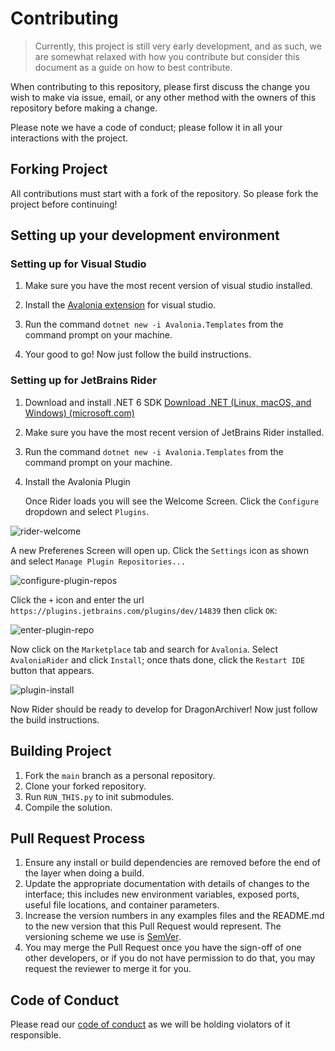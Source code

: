 # Contributing

> Currently, this project is still very early development, and as such, we are somewhat relaxed with how you contribute but consider this document as a guide on how to best contribute.

When contributing to this repository, please first discuss the change you wish to make via issue,
email, or any other method with the owners of this repository before making a change.

Please note we have a code of conduct; please follow it in all your interactions with the project.

## Forking Project

All contributions must start with a fork of the repository. So please fork the project before continuing!

## Setting up your development environment 
### Setting up for Visual Studio
1. Make sure you have the most recent version of visual studio installed.

2. Install the [Avalonia extension](https://marketplace.visualstudio.com/items?itemName=AvaloniaTeam.AvaloniaforVisualStudio) for visual studio.

3. Run the command `dotnet new -i Avalonia.Templates` from the command prompt on your machine.

4. Your good to go! Now just follow the build instructions.


### Setting up for JetBrains Rider

1. Download and install .NET 6 SDK [Download .NET (Linux, macOS, and Windows) (microsoft.com)](https://dotnet.microsoft.com/en-us/download/dotnet/6.0)

2. Make sure you have the most recent version of JetBrains Rider installed.

3. Run the command `dotnet new -i Avalonia.Templates` from the command prompt on your machine.

4. Install the Avalonia Plugin

   Once Rider loads you will see the Welcome Screen. Click the `Configure` dropdown and select `Plugins`.

![rider-welcome](https://avaloniaui.net/docs/advanced-tutorial/images/rider-welcome.png)

A new Preferenes Screen will open up. Click the `Settings` icon as shown and select `Manage Plugin Repositories...`

![configure-plugin-repos](https://avaloniaui.net/docs/advanced-tutorial/images/configure-plugin-repos.png)

Click the `+` icon and enter the url `https://plugins.jetbrains.com/plugins/dev/14839` then click `OK`:

![enter-plugin-repo](https://avaloniaui.net/docs/advanced-tutorial/images/enter-plugin-repo.png)

Now click on the `Marketplace` tab and search for `Avalonia`. Select `AvaloniaRider` and click `Install`; once thats done, click the `Restart IDE` button that appears.

![plugin-install](https://avaloniaui.net/docs/advanced-tutorial/images/plugin-install.png)

Now Rider should be ready to develop for DragonArchiver! Now just follow the build instructions.


## Building Project

1. Fork the `main` branch as a personal repository.
2. Clone your forked repository.
3. Run `RUN_THIS.py` to init submodules.
4. Compile the solution.

## Pull Request Process

1. Ensure any install or build dependencies are removed before the end of the layer when doing a
   build.
2. Update the appropriate documentation with details of changes to the interface; this includes new environment
   variables, exposed ports, useful file locations, and container parameters.
3. Increase the version numbers in any examples files and the README.md to the new version that this
   Pull Request would represent. The versioning scheme we use is [SemVer](http://semver.org/).
4. You may merge the Pull Request once you have the sign-off of one other developers, or if you
   do not have permission to do that, you may request the reviewer to merge it for you.

## Code of Conduct

Please read our [code of conduct](CODE_OF_CONDUCT.md) as we will be holding violators of it responsible.
